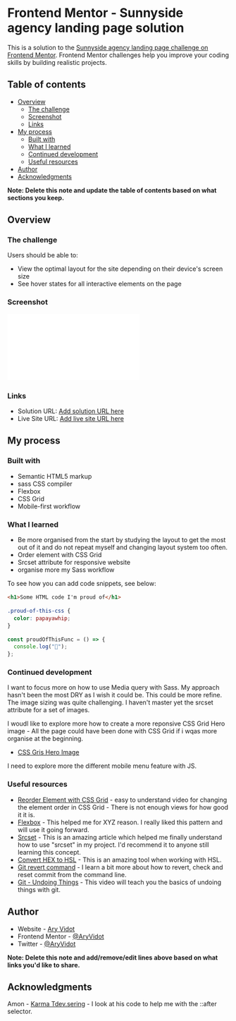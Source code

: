 # Frontend Mentor - Sunnyside agency landing page solution

This is a solution to the [Sunnyside agency landing page challenge on Frontend Mentor](https://www.frontendmentor.io/challenges/sunnyside-agency-landing-page-7yVs3B6ef). Frontend Mentor challenges help you improve your coding skills by building realistic projects.

## Table of contents

- [Overview](#overview)
  - [The challenge](#the-challenge)
  - [Screenshot](#screenshot)
  - [Links](#links)
- [My process](#my-process)
  - [Built with](#built-with)
  - [What I learned](#what-i-learned)
  - [Continued development](#continued-development)
  - [Useful resources](#useful-resources)
- [Author](#author)
- [Acknowledgments](#acknowledgments)

**Note: Delete this note and update the table of contents based on what sections you keep.**

## Overview

### The challenge

Users should be able to:

- View the optimal layout for the site depending on their device's screen size
- See hover states for all interactive elements on the page

### Screenshot

![](./design/solution-screenshot/sunnyside_frontend-mentor_desktop2.pdf)

### Links

- Solution URL: [Add solution URL here](https://your-solution-url.com)
- Live Site URL: [Add live site URL here](https://av-sunnyside-agency-lp.netlify.app/)

## My process

### Built with

- Semantic HTML5 markup
- sass CSS compiler
- Flexbox
- CSS Grid
- Mobile-first workflow

### What I learned

- Be more organised from the start by studying the layout to get the most out of it and do not repeat myself and changing layout system too often.
- Order element with CSS Grid
- Srcset attribute for responsive website
- organise more my Sass workflow

To see how you can add code snippets, see below:

```html
<h1>Some HTML code I'm proud of</h1>
```

```css
.proud-of-this-css {
  color: papayawhip;
}
```

```js
const proudOfThisFunc = () => {
  console.log("🎉");
};
```

### Continued development

I want to focus more on how to use Media query with Sass. My approach hasn't been the most DRY as I wish it could be. This could be more refine.
The image sizing was quite challenging. I haven't master yet the srcset attribute for a set of images.

I woudl like to explore more how to create a more reponsive CSS Grid Hero image - All the page could have been done with CSS Grid if i wqas more organise at the beginning.

- [CSS Gris Hero Image](https://dev.to/billraymond/creating-a-pure-responsive-css-grid-hero-image-or-banner-image-2pej)

I need to explore more the different mobile menu feature with JS.

### Useful resources

- [Reorder Element with CSS Grid](https://www.youtube.com/watch?v=Q_ESZ1Jt_NQ) - easy to understand video for changing the element order in CSS Grid - There is not enough views for how good it it is.
- [Flexbox](https://css-tricks.com/snippets/css/a-guide-to-flexbox/) - This helped me for XYZ reason. I really liked this pattern and will use it going forward.
- [Srcset](https://yatendrapratapsingh.blogspot.com/2020/06/mobile-first-approach-picture-srcset.html) - This is an amazing article which helped me finally understand how to use "srcset" in my project. I'd recommend it to anyone still learning this concept.
- [Convert HEX to HSL](https://colordesigner.io/convert/hextohsl) - This is an amazing tool when working with HSL.
- [Git revert command](https://www.git-tower.com/learn/git/commands/git-revert/) - I learn a bit more about how to revert, check and reset commit from the command line.
- [Git - Undoing Things](https://www.youtube.com/watch?v=RIYrfkZjWmA&t=315s) - This video will teach you the basics of undoing things with git.

## Author

- Website - [Ary Vidot](https://www.aryvidot.com/)
- Frontend Mentor - [@AryVidot](https://www.frontendmentor.io/profile/AryVidot)
- Twitter - [@AryVidot](https://www.twitter.com/AryVidot)

**Note: Delete this note and add/remove/edit lines above based on what links you'd like to share.**

## Acknowledgments

Amon - [Karma Tdev.sering](https://www.frontendmentor.io/profile/kar-cee) - I look at his code to help me with the ::after selector.
